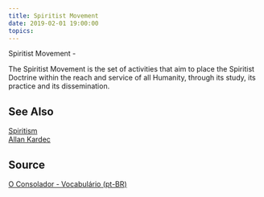 ```yaml
---
title: Spiritist Movement
date: 2019-02-01 19:00:00
topics:
---
```


Spiritist Movement - 

The Spiritist Movement is the set of activities that aim to place the Spiritist Doctrine 
within the reach and service of all Humanity, through its study, its practice and its dissemination.

## See Also
[Spiritism](/spiritism)  
[Allan Kardec](/bio/allan-kardec)  

## Source
[O Consolador - Vocabulário (pt-BR)](http://www.oconsolador.com.br/linkfixo/vocabulario/principal.html)
